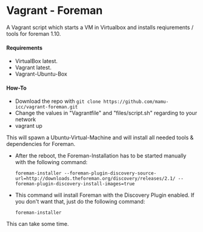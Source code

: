 # Vagrant - Foreman

A Vagrant script which starts a VM in Virtualbox and installs reqiurements / tools for foreman 1.10. 

#### Requirements 

* VirtualBox latest.
* Vagrant latest. 
* Vagrant-Ubuntu-Box

#### How-To

* Download the repo with ```git clone https://github.com/mamu-icc/vagrant-foreman.git```
* Change the values in "Vagrantfile" and "files/script.sh" regarding to your network
* vagrant up

This will spawn a Ubuntu-Virtual-Machine and will install all needed tools & dependencies for Foreman.

* After the reboot, the Foreman-Installation has to be started manually with the following command:

  ``` foreman-installer --foreman-plugin-discovery-source-url=http://downloads.theforeman.org/discovery/releases/2.1/ --foreman-plugin-discovery-install-images=true ```

* This command will install Foreman with the Discovery Plugin enabled. If you don't want that, just do the following command:
 
  ``` foreman-installer ```

This can take some time.
